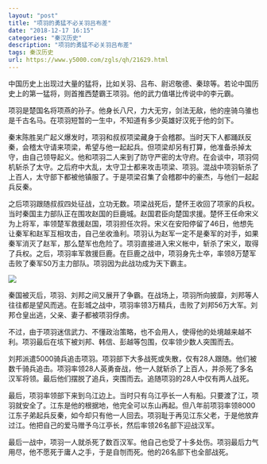 ```yaml
---
layout: "post"
title: "项羽的勇猛不必关羽吕布差"
date: "2018-12-17 16:15"
categories: "秦汉历史"
description: "项羽的勇猛不必关羽吕布差"
tags: 秦汉历史
url: https://www.y5000.com/zgls/qh/21629.html
---
```






中国历史上出现过大量的猛将，比如关羽、吕布、尉迟敬德、秦琼等。若论中国历史上的第一猛将，则首推西楚霸王项羽。他的武力值堪比传说中的李元霸。

项羽是楚国名将项燕的孙子。他身长八尺，力大无穷，剑法无敌，他的座骑乌骓也是千古名马。在项羽短暂的一生中，不知道有多少英雄好汉死于他的剑下。

秦末陈胜吴广起义爆发时，项羽和叔叔项梁藏身于会稽郡。当时天下人都踊跃反秦，会稽太守请来项梁，希望与他一起起兵。但项梁却另有打算，他准备杀掉太守，由自己领导起义。他和项羽二人来到了防守严密的太守府。在会谈中，项羽伺机斩杀了太守。之后府中大乱，太守卫士都来攻击项梁、项羽。混战中项羽斩杀了上百人，太守部下都被他镇服了。于是项梁召集了会稽郡中的豪杰，与他们一起起兵反秦。

之后项羽跟随叔叔四处征战，立功无数。项梁战死后，楚怀王收回了项家的兵权。当时秦国主力部队正在围攻赵国的巨鹿城。赵国君臣向楚国求援。楚怀王任命宋义为上将军，率领楚军救援赵国，项羽担任次将。宋义在安阳停留了46日，他想先让秦军和赵军互相攻击，自己坐收渔利。项羽认为赵军一定不是秦军的对手，如果秦军消灭了赵军，那么楚军也危险了。项羽直接进入宋义帐中，斩杀了宋义，取得了兵权。之后，项羽率军救援巨鹿。在巨鹿之战中，项羽身先士卒，率领8万楚军击败了秦军50万主力部队。项羽因为此战功成为天下霸主。

![](https://img.y5000.com/uploads/allimg/170622/1405156439-0.jpg)

秦国被灭后，项羽、刘邦之间又展开了争霸。在战场上，项羽所向披靡，刘邦等人往往都是望风而逃。在彭城之战中，项羽率领3万精兵，击败了刘邦56万大军。刘邦仓皇出逃，父亲、妻子都被项羽俘虏。

不过，由于项羽迷信武力、不懂政治策略，也不会用人，使得他的处境越来越不利。项羽最后在垓下被刘邦、韩信、彭越等包围，仅率领少数人突围而去。

刘邦派遣5000骑兵追击项羽。项羽部下大多战死或失散，仅有28人跟随。他们被数千骑兵追击。项羽率领28人英勇奋战，他一人就斩杀了上百人，并杀死了多名汉军将领。最后他们摆脱了追兵，突围而去。追随项羽的28人中仅有两人战死。

最后，项羽率领部下来到乌江边上。当时只有乌江亭长一人有船。只要渡了江，项羽就安全了。江东是他的根据地，他完全可以东山再起。但八年前项羽率领8000江东子弟起兵反秦，如今却只有他一人回去。项羽耻于再见江东父老，于是他放弃过江。他把自己的爱马赠予乌江亭长，然后率领26名部下迎战汉军。

最后一战中，项羽一人就杀死了数百汉军。他自己也受了十多处伤。项羽最后力气用尽，他不愿死于庸人之手，于是自刎而死。他的26名部下也全部战死。
